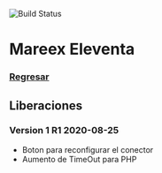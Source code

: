 ![Build Status](https://img.shields.io/badge/Estado-Desarrollo-orange.svg?style=for-the-badge)

# Mareex Eleventa

### [Regresar](https://jarscr.github.io/mareex/home#release)

## Liberaciones
### Version 1 R1 2020-08-25

- Boton para reconfigurar el conector
- Aumento de TimeOut para PHP



